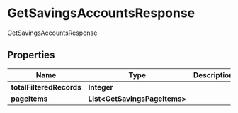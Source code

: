 

# GetSavingsAccountsResponse

GetSavingsAccountsResponse
## Properties

Name | Type | Description | Notes
------------ | ------------- | ------------- | -------------
**totalFilteredRecords** | **Integer** |  |  [optional]
**pageItems** | [**List&lt;GetSavingsPageItems&gt;**](GetSavingsPageItems.md) |  |  [optional]



